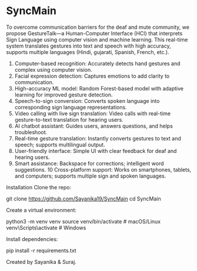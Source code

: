 # SyncMain

To overcome communication barriers for the deaf and mute community, we propose GestureTalk—a Human-Computer Interface (HCI) that interprets Sign Language using computer vision and machine learning. This real-time system translates gestures into text and speech with high accuracy, supports multiple languages (Hindi, gujarati, Spanish, French, etc.). 

1. Computer-based recognition: Accurately detects hand gestures and complex using computer vision.
2. Facial expression detection: Captures emotions to add clarity to communication.
3. High-accuracy ML model: Random Forest-based model with adaptive learning for improved gesture detection.
4. Speech-to-sign conversion: Converts spoken language into corresponding sign language representations.
5. Video calling with live sign translation: Video calls with real-time gesture-to-text translation for hearing users.
6. AI chatbot assistant: Guides users, answers questions, and helps troubleshoot.
7. Real-time gesture translation: Instantly converts gestures to text and speech; supports multilingual output.
8. User-friendly interface: Simple UI with clear feedback for deaf and hearing users.
9. Smart assistance: Backspace for corrections; intelligent word suggestions.
10 Cross-platform support: Works on smartphones, tablets, and computers; supports multiple sign and spoken languages.


Installation
Clone the repo:

git clone https://github.com/Sayanika19/SyncMain
cd SyncMain


Create a virtual environment:

python3 -m venv venv
source venv/bin/activate  # macOS/Linux
venv\Scripts\activate     # Windows


Install dependencies:

pip install -r requirements.txt



Created by Sayanika & Suraj.
